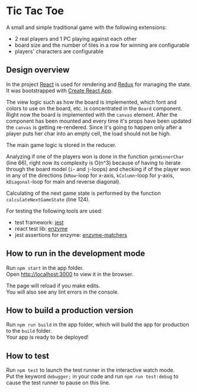 # Tic Tac Toe

A small and simple traditional game with the following extensions:
* 2 real players and 1 PC playing against each other
* board size and the number of tiles in a row for winning are configurable
* players' characters are configurable

## Design overview

In the project [React](https://reactjs.org) is used for rendering and [Redux](https://redux.js.org) for managing the state. It was bootstrapped with [Create React App](https://github.com/facebook/create-react-app).

The view logic such as how the board is implemented, which font and colors to use on the board, etc. is concentrated in the `Board` component. Right now the board is implemented with the `canvas` element. After the component has been mounted and every time it's props have been updated the `canvas` is getting re-rendered. Since it's going to happen only after a player puts her char into an empty cell, the load should not be high.

The main game logic is stored in the reducer.

Analyzing if one of the players won is done in the function `getWinnerChar` (line 66), right now its complexity is O(n^3) because of having to iterate through the board model (`i`- and `j`-loops) and checking if of the player won in any of the directions (`kRow`-loop for x-axis, `kColumn`-loop for y-axis, `kDiagonal`-loop for main and reverse diagonal).

Calculating of the next game state is performed by the function `calculateNextGameState` (line 124).

For testing the following tools are used:
- test framework: [jest](https://jestjs.io)
- react test lib: [enzyme](https://airbnb.io/enzyme/)
- jest assertions for enzyme: [enzyme-matchers](https://github.com/FormidableLabs/enzyme-matchers)

## How to run in the development mode

Run `npm start` in the app folder.<br>
Open [http://localhost:3000](http://localhost:3000) to view it in the browser.

The page will reload if you make edits.<br>
You will also see any lint errors in the console.

## How to build a production version

Run `npm run build` in the app folder, which will build the app for production to the `build` folder.<br>
Your app is ready to be deployed!

## How to test

Run `npm test` to launch the test runner in the interactive watch mode.<br>
Put the keyword `debugger;` in your code and run `npm run test:debug` to cause the test runner to pause on this line.
